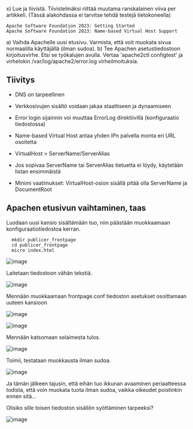 x) Lue ja tiivistä. Tiivistelmäksi riittää muutama ranskalainen viiva per artikkeli. (Tässä alakohdassa ei tarvitse tehdä testejä tietokoneella)

    Apache Software Foundation 2023: Getting Started
    Apache Software Foundation 2023: Name-based Virtual Host Support

a) Vaihda Apachelle uusi etusivu. Varmista, että voit muokata sivua normaalilla käyttäjällä (ilman sudoa).
b) Tee Apachen asetustiedostoon kirjoitusvirhe. Etsi se työkalujen avulla. Vertaa 'apache2ctl configtest' ja virhelokin /var/log/apache2/error.log virheilmoituksia.

## Tiivitys

  - DNS on tarpeellinen
  - Verkkosivujen sisältö voidaan jakaa staattiseen ja dynaamiseen
  - Error login sijainnin voi muuttaa ErrorLog direktiivillä (konfiguraatio tiedostossa)

  - Name-based Virtual Host antaa yhden IPn palvella monta eri URL osoitetta
  - VirtualHost > ServerName/ServerAlias
  - Jos sopivaa ServerName tai ServerAlias tietuetta ei löydy, käytetään listan ensimmäistä
  - Minimi vaatimukset: VirtualHost-osion sisällä pitää olla ServerName ja DocumentRoot


## Apachen etusivun vaihtaminen, taas

Luodaan uusi kansio sisältämään tuo, niin päästään muokkaamaan konfiguraatiotiedostoa kerran.

      mkdir publicer_frontpage
      cd publicer_frontpage
      micro index.html

![image](https://user-images.githubusercontent.com/122888695/216944468-523d4178-3252-410f-a31b-7c5c0bb045d8.png)

      
Laitetaan tiedostoon vähän tekstiä.

![image](https://user-images.githubusercontent.com/122888695/216944237-68ffc288-c714-4985-9896-2c72ce1b1e87.png)

Mennään muokkaamaan frontpage.conf tiedoston asetukset osoittamaan uuteen kansioon

![image](https://user-images.githubusercontent.com/122888695/216945017-badce724-6108-4232-a301-ae1d9ef23bb1.png)

![image](https://user-images.githubusercontent.com/122888695/216945146-502325b7-b593-4866-9aaf-eff18bc8bdf3.png)

Mennään katsomaan selaimesta tulos.

![image](https://user-images.githubusercontent.com/122888695/216945412-4c598b59-27b1-4629-936f-528120ecfbdb.png)

Toimii, testataan muokkausta ilman sudoa.

![image](https://user-images.githubusercontent.com/122888695/216947746-1232cff7-d826-46c6-859c-1675951407c5.png)

Ja tämän jälkeen tajusin, että eihän tuo ikkunan avaaminen periaatteessa todista, että voin muokata tuota ilman sudoa, vaikka oikeudet poistinkin ennen sitä...

Olisiko sille toisen tiedoston sisällön syöttäminen tarpeeksi?

![image](https://user-images.githubusercontent.com/122888695/216948912-1e71a27d-bfc5-412f-82de-df45fe364b6e.png)
